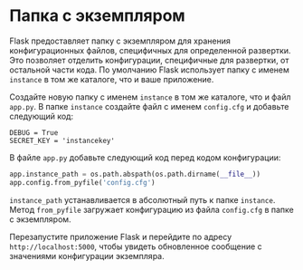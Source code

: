 # Папка с экземпляром

Flask предоставляет папку с экземпляром для хранения конфигурационных файлов, специфичных для определенной развертки. Это позволяет отделить конфигурации, специфичные для развертки, от остальной части кода. По умолчанию Flask использует папку с именем `instance` в том же каталоге, что и ваше приложение.

Создайте новую папку с именем `instance` в том же каталоге, что и файл `app.py`. В папке `instance` создайте файл с именем `config.cfg` и добавьте следующий код:

```
DEBUG = True
SECRET_KEY = 'instancekey'
```

В файле `app.py` добавьте следующий код перед кодом конфигурации:

```python
app.instance_path = os.path.abspath(os.path.dirname(__file__))
app.config.from_pyfile('config.cfg')
```

`instance_path` устанавливается в абсолютный путь к папке `instance`. Метод `from_pyfile` загружает конфигурацию из файла `config.cfg` в папке с экземпляром.

Перезапустите приложение Flask и перейдите по адресу `http://localhost:5000`, чтобы увидеть обновленное сообщение с значениями конфигурации экземпляра.
